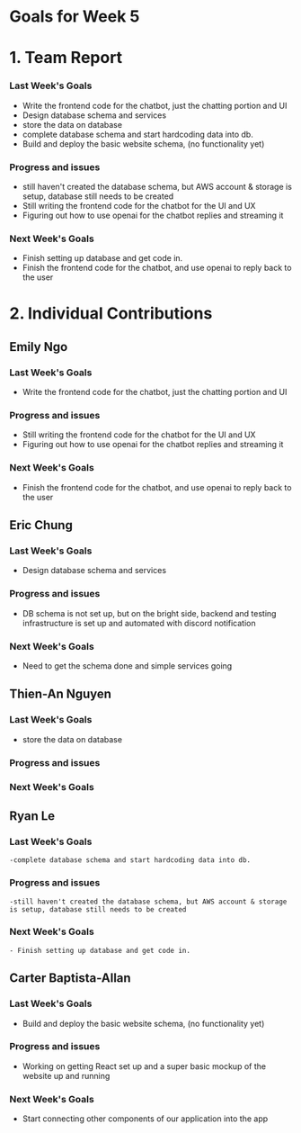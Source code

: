 # Goals for Week 5

# 1. Team Report
<status update for TA here>

<agenda for team meeting here>

### Last Week's Goals
- Write the frontend code for the chatbot, just the chatting portion and UI
- Design database schema and services
- store the data on database
- complete database schema and start hardcoding data into db.
- Build and deploy the basic website schema, (no functionality yet)
### Progress and issues
- still haven't created the database schema, but AWS account & storage is setup, database still needs to be created
- Still writing the frontend code for the chatbot for the UI and UX
- Figuring out how to use openai for the chatbot replies and streaming it
### Next Week's Goals
- Finish setting up database and get code in. 
- Finish the frontend code for the chatbot, and use openai to reply back to the user

# 2. Individual Contributions
## Emily Ngo
### Last Week's Goals
- Write the frontend code for the chatbot, just the chatting portion and UI
### Progress and issues
- Still writing the frontend code for the chatbot for the UI and UX
- Figuring out how to use openai for the chatbot replies and streaming it
### Next Week's Goals
- Finish the frontend code for the chatbot, and use openai to reply back to the user

## Eric Chung
### Last Week's Goals
- Design database schema and services
### Progress and issues
- DB schema is not set up, but on the bright side, backend and testing infrastructure is set up and automated with discord notification
### Next Week's Goals
- Need to get the schema done and simple services going

## Thien-An Nguyen
### Last Week's Goals
- store the data on database
### Progress and issues

### Next Week's Goals


## Ryan Le
### Last Week's Goals
    -complete database schema and start hardcoding data into db.
### Progress and issues
    -still haven't created the database schema, but AWS account & storage is setup, database still needs to be created
### Next Week's Goals
    - Finish setting up database and get code in. 


## Carter Baptista-Allan
### Last Week's Goals
- Build and deploy the basic website schema, (no functionality yet)
### Progress and issues
- Working on getting React set up and a super basic mockup of the website up and running
### Next Week's Goals
- Start connecting other components of our application into the app

